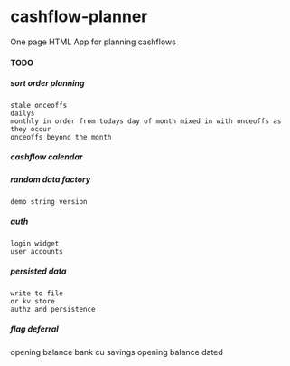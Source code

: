 # cashflow-planner
One page HTML App for planning cashflows

#### TODO
##### sort order planning 
    stale onceoffs 
    dailys
    monthly in order from todays day of month mixed in with onceoffs as they occur
    onceoffs beyond the month

##### cashflow calendar 

##### random data factory
    demo string version 

##### auth
    login widget 
    user accounts 
    
##### persisted data 
    write to file
    or kv store
    authz and persistence 
    
##### flag deferral

opening balance bank cu savings
opening balance dated 

 